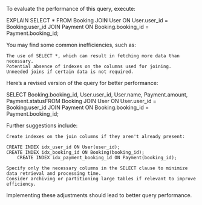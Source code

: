 To evaluate the performance of this query, execute:

EXPLAIN SELECT * FROM Booking JOIN User ON User.user_id = Booking.user_id JOIN Payment ON Booking.booking_id = Payment.booking_id;

You may find some common inefficiencies, such as:

    The use of SELECT *, which can result in fetching more data than necessary.
    Potential absence of indexes on the columns used for joining.
    Unneeded joins if certain data is not required.

Here’s a revised version of the query for better performance:

SELECT Booking.booking_id, User.user_id, User.name, Payment.amount, Payment.statusFROM Booking JOIN User ON User.user_id = Booking.user_id JOIN Payment ON Booking.booking_id = Payment.booking_id;

Further suggestions include:

    Create indexes on the join columns if they aren't already present:

	CREATE INDEX idx_user_id ON User(user_id);
	CREATE INDEX idx_booking_id ON Booking(booking_id);
    	CREATE INDEX idx_payment_booking_id ON Payment(booking_id);

    Specify only the necessary columns in the SELECT clause to minimize data retrieval and processing time.
    Consider archiving or partitioning large tables if relevant to improve efficiency.
Implementing these adjustments should lead to better query performance.
